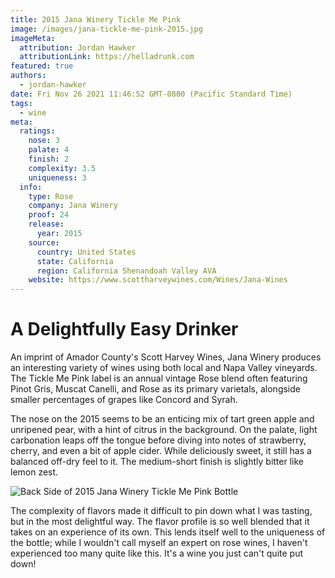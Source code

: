 ```yaml
---
title: 2015 Jana Winery Tickle Me Pink
image: /images/jana-tickle-me-pink-2015.jpg
imageMeta:
  attribution: Jordan Hawker
  attributionLink: https://helladrunk.com
featured: true
authors:
  - jordan-hawker
date: Fri Nov 26 2021 11:46:52 GMT-0800 (Pacific Standard Time)
tags:
  - wine
meta:
  ratings:
    nose: 3
    palate: 4
    finish: 2
    complexity: 3.5
    uniqueness: 3
  info:
    type: Rose
    company: Jana Winery
    proof: 24
    release:
      year: 2015
    source:
      country: United States
      state: California
      region: California Shenandoah Valley AVA
    website: https://www.scottharveywines.com/Wines/Jana-Wines
---
```


# A Delightfully Easy Drinker

An imprint of Amador County's Scott Harvey Wines, Jana Winery produces an interesting variety 
of wines using both local and Napa Valley vineyards. The Tickle Me Pink label is an annual vintage 
Rose blend often featuring Pinot Gris, Muscat Canelli, and Rose as its primary varietals, alongside 
smaller percentages of grapes like Concord and Syrah.

The nose on the 2015 seems to be an enticing mix of tart green apple and unripened pear, with a hint
of citrus in the background. On the palate, light carbonation leaps off the tongue before diving into 
notes of strawberry, cherry, and even a bit of apple cider. While deliciously sweet, it still has a 
balanced off-dry feel to it. The medium-short finish is slightly bitter like lemon zest.

![Back Side of 2015 Jana Winery Tickle Me Pink Bottle](/images/jana-tickle-me-pink-2015-back.jpg)

The complexity of flavors made it difficult to pin down what I was tasting, but in the most delightful 
way. The flavor profile is so well blended that it takes on an experience of its own. This lends itself 
well to the uniqueness of the bottle; while I wouldn't call myself an expert on rose wines, I haven't 
experienced too many quite like this. It's a wine you just can't quite put down!
